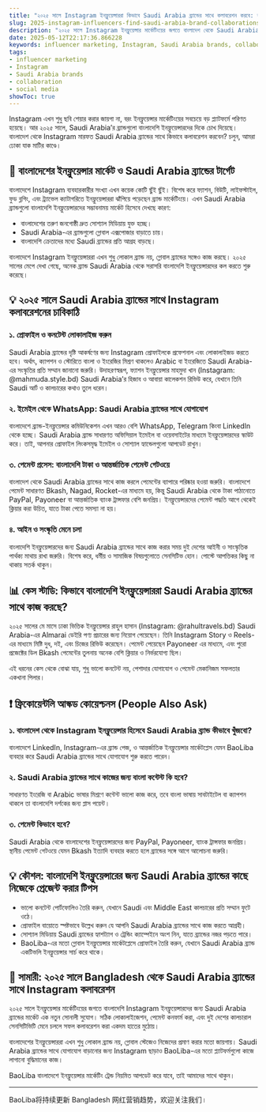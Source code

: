 ```yaml
---
title: "২০২৫ সালে Instagram ইনফ্লুয়েন্সাররা কিভাবে Saudi Arabia ব্র্যান্ডের সাথে কলাবরেশন করবে: বাংলাদেশি প্রেক্ষাপট থেকে বাস্তব কৌশল"
slug: 2025-instagram-influencers-find-saudi-arabia-brand-collaborations-2025-05-12
description: "২০২৫ সালে Instagram ইনফ্লুয়েন্সার মার্কেটিংয়ের জগতে বাংলাদেশ থেকে Saudi Arabia ব্র্যান্ডগুলোর সাথে সফল কলাবরেশনের জন্য দরকার কী, কীভাবে শুরু করবেন, এবং বাংলাদেশি বাস্তবতার আলোকে কী ধরণের পেমেন্ট ও লিগ্যাল দিক মাথায় রাখবেন—সরাসরি মাঠের কথা।"
date: 2025-05-12T22:17:36.866228
keywords: influencer marketing, Instagram, Saudi Arabia brands, collaboration, social media
tags:
- influencer marketing
- Instagram
- Saudi Arabia brands
- collaboration
- social media
showToc: true
---
```


Instagram এখন শুধু ছবি শেয়ার করার জায়গা না, বরং ইনফ্লুয়েন্সার মার্কেটিংয়ের সবচেয়ে বড় প্ল্যাটফর্মে পরিণত হয়েছে। আর ২০২৫ সালে, Saudi Arabia’র ব্র্যান্ডগুলো বাংলাদেশি ইনফ্লুয়েন্সারদের দিকে চোখ দিয়েছে। বাংলাদেশ থেকে Instagram মারফত Saudi Arabia ব্র্যান্ডের সাথে কিভাবে কলাবরেশন করবেন? চলুন, আমরা ঢোকা যাক মাটির কাণ্ডে।

## 📢 বাংলাদেশের ইনফ্লুয়েন্সার মার্কেট ও Saudi Arabia ব্র্যান্ডের টার্গেট

বাংলাদেশে Instagram ব্যবহারকারীর সংখ্যা এখন কয়েক কোটি ছুঁই ছুঁই। বিশেষ করে ফ্যাশন, বিউটি, লাইফস্টাইল, ফুড ব্লগিং, এবং ট্র্যাভেল ক্যাটাগরিতে ইনফ্লুয়েন্সাররা ঝাঁপিয়ে পড়েছেন ব্র্যান্ড মার্কেটিংয়ে। এখন Saudi Arabia ব্র্যান্ডগুলো বাংলাদেশি ইনফ্লুয়েন্সারদের সম্ভাবনাময় মার্কেট হিসেবে দেখছে কারণ:

- বাংলাদেশের তরুণ জনগোষ্ঠী দ্রুত সোশ্যাল মিডিয়ায় যুক্ত হচ্ছে।
- Saudi Arabia-এর ব্র্যান্ডগুলো গ্লোবাল এক্সপোজার বাড়াতে চায়।
- বাংলাদেশি ক্রেতাদের মধ্যে Saudi ব্র্যান্ডের প্রতি আগ্রহ বাড়ছে।

বাংলাদেশে Instagram ইনফ্লুয়েন্সাররা এখন শুধু লোকাল ব্র্যান্ড নয়, গ্লোবাল ব্র্যান্ডের সঙ্গেও কাজ করছে। ২০২৫ সালের মেপে দেখা গেছে, অনেক ব্র্যান্ড Saudi Arabia থেকে সরাসরি বাংলাদেশি ইনফ্লুয়েন্সারদের কল করতে শুরু করেছে।

## 💡 ২০২৫ সালে Saudi Arabia ব্র্যান্ডের সাথে Instagram কলাবরেশনের চাবিকাঠি

### ১. প্রোফাইল ও কনটেন্ট লোকালাইজ করুন

Saudi Arabia ব্র্যান্ডের দৃষ্টি আকর্ষণের জন্য Instagram প্রোফাইলকে প্রফেশনাল এবং লোকালাইজড করতে হবে। অর্থাৎ, ক্যাপশন ও স্টোরিতে বাংলা ও ইংরেজির মিশ্রণ থাকলেও Arabic বা ইংরেজিতে Saudi Arabia-এর সংস্কৃতির প্রতি সম্মান জানানো জরুরি। উদাহরণস্বরূপ, ফ্যাশন ইনফ্লুয়েন্সার মাহমুদা খান (Instagram: @mahmuda.style.bd) Saudi Arabia’র হিজাব ও আবায়া কালেকশন রিভিউ করে, যেখানে তিনি Saudi আর্ট ও কালচারের কথাও তুলে ধরেন।

### ২. ইমেইল থেকে WhatsApp: Saudi Arabia ব্র্যান্ডের সাথে যোগাযোগ

বাংলাদেশে ব্র্যান্ড-ইনফ্লুয়েন্সার কমিউনিকেশন এখন আরও বেশি WhatsApp, Telegram কিংবা LinkedIn থেকে হচ্ছে। Saudi Arabia ব্র্যান্ড সাধারণত অফিসিয়াল ইমেইল বা ওয়েবসাইটের মাধ্যমে ইনফ্লুয়েন্সারদের স্কাউট করে। তাই, আপনার প্রোফাইল লিংকসমৃদ্ধ ইমেইল ও সোশ্যাল হ্যান্ডেলগুলো আপডেট রাখুন। 

### ৩. পেমেন্ট প্রসেস: বাংলাদেশি টাকা ও আন্তর্জাতিক পেমেন্ট গেটওয়ে

বাংলাদেশ থেকে Saudi Arabia ব্র্যান্ডের সাথে কাজ করলে পেমেন্টের ব্যাপারে পরিষ্কার হওয়া জরুরি। বাংলাদেশে পেমেন্ট সাধারণত Bkash, Nagad, Rocket-এর মাধ্যমে হয়, কিন্তু Saudi Arabia থেকে টাকা পাঠানোতে PayPal, Payoneer বা আন্তর্জাতিক ব্যাংক ট্রান্সফার বেশি জনপ্রিয়। ইনফ্লুয়েন্সারদের পেমেন্ট পদ্ধতি আগে থেকেই ক্লিয়ার করা উচিত, যাতে টাকা পেতে সমস্যা না হয়।

### ৪. আইন ও সংস্কৃতি মেনে চলা

বাংলাদেশি ইনফ্লুয়েন্সারদের জন্য Saudi Arabia ব্র্যান্ডের সাথে কাজ করার সময় দুই দেশের আইনী ও সাংস্কৃতিক পার্থক্য মাথায় রাখা জরুরি। বিশেষ করে, ধর্মীয় ও সামাজিক বিষয়গুলোতে সেনসিটিভ হোন। পোস্টে আপত্তিকর কিছু না থাকায় সতর্ক থাকুন। 

## 📊 কেস স্টাডি: কিভাবে বাংলাদেশি ইনফ্লুয়েন্সাররা Saudi Arabia ব্র্যান্ডের সাথে কাজ করছে?

২০২৫ সালের মে মাসে ঢাকা ভিত্তিক ইনফ্লুয়েন্সার রাহুল হাসান (Instagram: @rahultravels.bd) Saudi Arabia-এর Almarai ডেইরি পণ্য প্রচারের জন্য নিয়োগ পেয়েছেন। তিনি Instagram Story ও Reels-এর মাধ্যমে মিষ্টি দুধ, দই, এবং চিজের রিভিউ করেছেন। পেমেন্ট পেয়েছেন Payoneer এর মাধ্যমে, এবং পুরো প্রজেক্টের ডিল Bkash পেমেন্টের তুলনায় অনেক বেশি ক্লিয়ার ও নির্ভরযোগ্য ছিল।

এই ধরনের কেস থেকে বোঝা যায়, শুধু ভালো কনটেন্ট নয়, পেশাদার যোগাযোগ ও পেমেন্ট মেকানিজম সফলতার একখানা পিলার।

## ❗ ফ্রিকোয়েন্টলি আস্কড কোয়েশ্চনস (People Also Ask)

### ১. বাংলাদেশ থেকে Instagram ইনফ্লুয়েন্সার হিসেবে Saudi Arabia ব্র্যান্ড কীভাবে খুঁজবো?

বাংলাদেশে LinkedIn, Instagram-এর ব্র্যান্ড পেজ, ও আন্তর্জাতিক ইনফ্লুয়েন্সার মার্কেটপ্লেস যেমন BaoLiba ব্যবহার করে Saudi Arabia ব্র্যান্ডের সাথে যোগাযোগ শুরু করতে পারেন।

### ২. Saudi Arabia ব্র্যান্ডের সাথে কাজের জন্য বাংলা কন্টেন্ট কি হবে?

সাধারণত ইংরেজি বা Arabic ভাষার মিশ্রণে কন্টেন্ট ভালো কাজ করে, তবে বাংলা ভাষায় সাবটাইটেল বা ক্যাপশন থাকলে তা বাংলাদেশি দর্শকের জন্য প্লাস পয়েন্ট।

### ৩. পেমেন্ট কিভাবে হবে?

Saudi Arabia থেকে বাংলাদেশের ইনফ্লুয়েন্সারদের জন্য PayPal, Payoneer, ব্যাংক ট্রান্সফার জনপ্রিয়। স্থানীয় পেমেন্ট গেটওয়ে যেমন Bkash ইত্যাদি ব্যবহার করতে হলে ব্র্যান্ডের সঙ্গে আগে আলোচনা জরুরি।

## 💡 কৌশল: বাংলাদেশি ইনফ্লুয়েন্সারের জন্য Saudi Arabia ব্র্যান্ডের কাছে নিজেকে প্রেজেন্ট করার টিপস

- ভালো কনটেন্ট পোর্টফোলিও তৈরি করুন, যেখানে Saudi এবং Middle East কালচারের প্রতি সম্মান ফুটে ওঠে।
- প্রোফাইল বায়োতে স্পষ্টভাবে উল্লেখ করুন যে আপনি Saudi Arabia ব্র্যান্ডের সাথে কাজ করতে আগ্রহী।
- সোশ্যাল মিডিয়ায় Saudi ব্র্যান্ডের হ্যাশট্যাগ ও ট্রেন্ডিং ক্যাম্পেইনে অংশ নিন, যাতে ব্র্যান্ডের নজর পড়তে পারে।
- BaoLiba-এর মতো গ্লোবাল ইনফ্লুয়েন্সার মার্কেটপ্লেসে প্রোফাইল তৈরি করুন, যেখানে Saudi Arabia ব্র্যান্ড একটিভলি ইনফ্লুয়েন্সার সার্চ করে থাকে।

## 📢 সামারী: ২০২৫ সালে Bangladesh থেকে Saudi Arabia ব্র্যান্ডের সাথে Instagram কলাবরেশন

২০২৫ সালে ইনফ্লুয়েন্সার মার্কেটিংয়ের জগতে বাংলাদেশি Instagram ইনফ্লুয়েন্সারদের জন্য Saudi Arabia ব্র্যান্ডের মার্কেট এক নতুন সোনালী সুযোগ। সঠিক লোকালাইজেশন, পেমেন্ট কনফার্ম করা, এবং দুই দেশের কালচারাল সেনসিটিভিটি মেনে চললে সফল কলাবরেশন করা একদম হাতের মুঠোয়। 

বাংলাদেশের ইনফ্লুয়েন্সাররা এখন শুধু লোকাল ব্র্যান্ড নয়, গ্লোবাল স্টেজেও নিজেদের প্রমাণ করার মতো জায়গায়। Saudi Arabia ব্র্যান্ডের সাথে যোগাযোগ বাড়ানোর জন্য Instagram ছাড়াও BaoLiba-এর মতো প্ল্যাটফর্মগুলো কাজে লাগানো বুদ্ধিমানের কাজ।

BaoLiba বাংলাদেশে ইনফ্লুয়েন্সার মার্কেটিং ট্রেন্ড নিয়মিত আপডেট করে যাবে, তাই আমাদের সাথে থাকুন।

---

BaoLiba将持续更新 Bangladesh 网红营销趋势，欢迎关注我们।